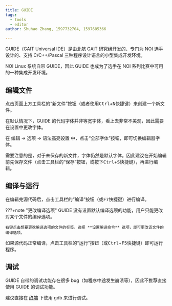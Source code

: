 ```yaml
---
title: GUIDE
tags:
  - tools
  - editor
author: Shuhao Zhang, 1597732704, 1597685366

---
```


GUIDE（GAIT Universal IDE）是由北航 GAIT 研究组开发的、专门为 NOI 选手设计的、支持 C/C++/Pascal 三种程序设计语言的小型集成开发环境。

NOI Linux 系统自带 GUIDE，因此 GUIDE 也成为了选手在 NOI 系列比赛中可用的一种集成开发环境。

## 编辑文件

点击页面上方工具栏的“新文件”按钮（或者使用<kbd>Ctrl</kbd>+<kbd>N</kbd>快捷键）来创建一个新文件。

在默认情况下，GUIDE 的代码字体并非等宽字体，看上去非常不美观，因此需要在设置中更改字体。

在 编辑 -> 选项 -> 语法高亮设置 中，点击“全部字体”按钮，即可切换编辑器字体。

需要注意的是，对于未保存的新文件，字体仍然是默认字体。因此建议在开始编辑前先保存文件（点击工具栏的“保存”按钮，或按下<kbd>Ctrl</kbd>+<kbd>S</kbd>快捷键），再进行编辑。

## 编译与运行

在编辑完源代码后，点击工具栏的“编译”按钮（或<kbd>F7</kbd>快捷键）进行编译。

???+note "更改编译选项"
    GUIDE 没有设置默认编译选项的功能，用户只能更改对某个文件的编译选项。
    
    右键点击想要更改编译选项的文件的标签，选择 **设置编译命令** 选项，即可更改该文件的编译选项。

如果源代码正常编译，点击工具栏的“运行”按钮（或<kbd>Ctrl</kbd>+<kbd>F5</kbd>快捷键）即可运行程序。

## 调试

GUIDE 自带的调试功能存在很多 bug（如程序中途发生崩溃等），因此不推荐直接使用 GUIDE 的调试功能。

建议直接在 [终端](../cmd.md) 下使用 gdb 来进行调试。
